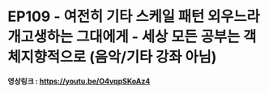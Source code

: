 # EP109 - 여전히 기타 스케일 패턴 외우느라 개고생하는 그대에게 - 세상 모든 공부는 객체지향적으로 (음악/기타 강좌 아님)

**영상링크 : https://youtu.be/O4vqpSKoAz4**